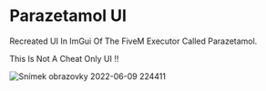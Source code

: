 # Parazetamol UI

Recreated UI In ImGui Of The FiveM Executor Called Parazetamol.

This Is Not A Cheat Only UI !!

![Snímek obrazovky 2022-06-09 224411](https://user-images.githubusercontent.com/71116958/172941030-2c0d0115-016c-4157-8d11-025e03e8d733.png)
